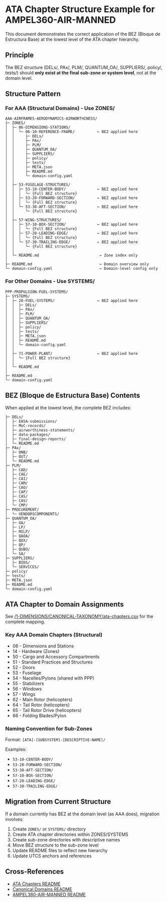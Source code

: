 # ATA Chapter Structure Example for AMPEL360-AIR-MANNED

This document demonstrates the correct application of the BEZ (Bloque de Estructura Base) at the lowest level of the ATA chapter hierarchy.

## Principle

The BEZ structure (DELs/, PAx/, PLM/, QUANTUM_OA/, SUPPLIERS/, policy/, tests/) should **only exist at the final sub-zone or system level**, not at the domain level.

## Structure Pattern

### For AAA (Structural Domains) - Use ZONES/

```
AAA-AIRFRAMES-AERODYNAMICS-AIRWORTHINESS/
├─ ZONES/
│  ├─ 06-DIMENSIONS-STATIONS/
│  │  └─ 06-10-REFERENCE-FRAME/          ← BEZ applied here
│  │     ├─ DELs/
│  │     ├─ PAx/
│  │     ├─ PLM/
│  │     ├─ QUANTUM_OA/
│  │     ├─ SUPPLIERS/
│  │     ├─ policy/
│  │     ├─ tests/
│  │     ├─ META.json
│  │     ├─ README.md
│  │     └─ domain-config.yaml
│  │
│  ├─ 53-FUSELAGE-STRUCTURES/
│  │  ├─ 53-10-CENTER-BODY/              ← BEZ applied here
│  │  │  └─ {Full BEZ structure}
│  │  ├─ 53-20-FORWARD-SECTION/          ← BEZ applied here
│  │  │  └─ {Full BEZ structure}
│  │  └─ 53-30-AFT-SECTION/              ← BEZ applied here
│  │     └─ {Full BEZ structure}
│  │
│  ├─ 57-WING-STRUCTURES/
│  │  ├─ 57-10-BOX-SECTION/              ← BEZ applied here
│  │  │  └─ {Full BEZ structure}
│  │  ├─ 57-20-LEADING-EDGE/             ← BEZ applied here
│  │  │  └─ {Full BEZ structure}
│  │  └─ 57-30-TRAILING-EDGE/            ← BEZ applied here
│  │     └─ {Full BEZ structure}
│  │
│  └─ README.md                           ← Zone index only
│
├─ README.md                              ← Domain overview only
└─ domain-config.yaml                     ← Domain-level config only
```

### For Other Domains - Use SYSTEMS/

```
PPP-PROPULSION-FUEL-SYSTEMS/
├─ SYSTEMS/
│  ├─ 28-FUEL-SYSTEMS/                   ← BEZ applied here
│  │  ├─ DELs/
│  │  ├─ PAx/
│  │  ├─ PLM/
│  │  ├─ QUANTUM_OA/
│  │  ├─ SUPPLIERS/
│  │  ├─ policy/
│  │  ├─ tests/
│  │  ├─ META.json
│  │  ├─ README.md
│  │  └─ domain-config.yaml
│  │
│  ├─ 71-POWER-PLANT/                    ← BEZ applied here
│  │  └─ {Full BEZ structure}
│  │
│  └─ README.md
│
├─ README.md
└─ domain-config.yaml
```

## BEZ (Bloque de Estructura Base) Contents

When applied at the lowest level, the complete BEZ includes:

```
├─ DELs/
│  ├─ EASA-submissions/
│  ├─ MoC-records/
│  ├─ airworthiness-statements/
│  ├─ data-packages/
│  ├─ final-design-reports/
│  └─ README.md
├─ PAx/
│  ├─ ONB/
│  ├─ OUT/
│  └─ README.md
├─ PLM/
│  ├─ CAD/
│  ├─ CAE/
│  ├─ CAI/
│  ├─ CAM/
│  ├─ CAO/
│  ├─ CAP/
│  ├─ CAS/
│  ├─ CAV/
│  └─ CMP/
├─ PROCUREMENT/
│  └─ VENDORSCOMPONENTS/
├─ QUANTUM_OA/
│  ├─ GA/
│  ├─ LP/
│  ├─ MILP/
│  ├─ QAOA/
│  ├─ QOX/
│  ├─ QP/
│  ├─ QUBO/
│  └─ SA/
├─ SUPPLIERS/
│  ├─ BIDS/
│  └─ SERVICES/
├─ policy/
├─ tests/
├─ META.json
├─ README.md
└─ domain-config.yaml
```

## ATA Chapter to Domain Assignments

See [/1-DIMENSIONS/CANONICAL-TAXONOMY/ata-chapters.csv](../../../1-DIMENSIONS/CANONICAL-TAXONOMY/ata-chapters.csv) for the complete mapping.

### Key AAA Domain Chapters (Structural)

- 06 - Dimensions and Stations
- 14 - Hardware (Zones)
- 50 - Cargo and Accessory Compartments
- 51 - Standard Practices and Structures
- 52 - Doors
- 53 - Fuselage
- 54 - Nacelles/Pylons (shared with PPP)
- 55 - Stabilizers
- 56 - Windows
- 57 - Wings
- 62 - Main Rotor (helicopters)
- 64 - Tail Rotor (helicopters)
- 65 - Tail Rotor Drive (helicopters)
- 66 - Folding Blades/Pylon

### Naming Convention for Sub-Zones

Format: `[ATA]-[SUBSYSTEM]-[DESCRIPTIVE-NAME]/`

Examples:
- `53-10-CENTER-BODY/`
- `53-20-FORWARD-SECTION/`
- `53-30-AFT-SECTION/`
- `57-10-BOX-SECTION/`
- `57-20-LEADING-EDGE/`
- `57-30-TRAILING-EDGE/`

## Migration from Current Structure

If a domain currently has BEZ at the domain level (as AAA does), migration involves:

1. Create `ZONES/` or `SYSTEMS/` directory
2. Create ATA chapter directories within ZONES/SYSTEMS
3. Create sub-zone directories with descriptive names
4. Move BEZ structure to the sub-zone level
5. Update README files to reflect new hierarchy
6. Update UTCS anchors and references

## Cross-References

- [ATA Chapters README](../../../1-DIMENSIONS/CANONICAL-TAXONOMY/ata-chapters.README.md)
- [Canonical Domains README](../../../1-DIMENSIONS/CANONICAL-TAXONOMY/domains.README.md)
- [AMPEL360-AIR-MANNED README](../README.md)
